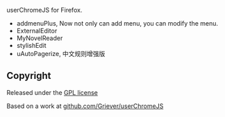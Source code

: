 userChromeJS for Firefox.

 - addmenuPlus, Now not only can add menu, you can modify the menu.
 - ExternalEditor
 - MyNovelReader
 - stylishEdit
 - uAutoPagerize, 中文规则增强版

## Copyright

 Released under the [GPL license](http://www.gnu.org/copyleft/gpl.html)

 Based on a work at [github.com/Griever/userChromeJS](https://github.com/Griever/userChromeJS)